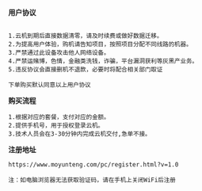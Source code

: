
**用户协议**

````

1.云机到期后直接数据清零，请及时续费或做好数据迁移。
2.为提高用户体验，购机请告知项目，按照项目分配不同线路的机器。
3.严禁通过此设备攻击他人网络设备。
4.严禁运赌博，色情，金融类洗钱，诈骗，平台漏洞获利等灰黑产业务。
5.违反协议会直接删机不退款，必要时将配合相关部门取证

下单购买默认同意以上用户协议

````


**购买流程**

````
1.根据对应的套餐，支付对应的金额。
2.提供手机号，用于授权登录云机。
3.技术人员会在3-30分钟内完成云机交付,急单不接。
````

**注册地址**

````
https://www.moyunteng.com/pc/register.html?v=1.0

注：如电脑浏览器无法获取验证码，请在手机上关闭WiFi后注册
````
